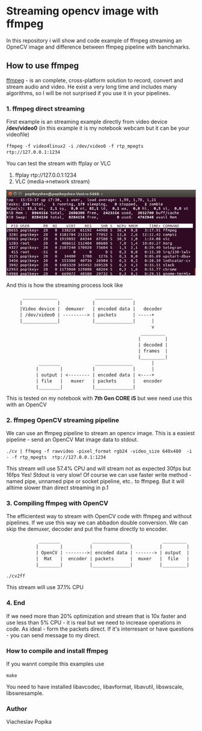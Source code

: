 # Streaming opencv image with ffmpeg

In this repository i will show and code example of ffmpeg streaming an OpneCV image and difference between ffmpeg pipeline with banchmarks.

## How to use ffmpeg

[ffmpeg](https://www.ffmpeg.org/) - is an complete, cross-platform solution to record, convert and stream audio and video. He exist a very long time and includes many algorithms, so I will be not surprised if you use it in your pipelines.

### 1. ffmpeg direct streaming
First example is an streaming example directly from video device **/dev/video0** (in this example it is my notebook webcam but it can be your videofile)

```
ffmpeg -f video4linux2 -i /dev/video0 -f rtp_mpegts  rtp://127.0.0.1:1234
```
You can test the stream with ffplay or VLC
1. ffplay rtp://127.0.0.1:1234
2. VLC (media->network stream)

![This stream will use 36.4% CPU](image1.jpg) 

And this is how the streaming process look like

          _____________              ______________
         |             |            |              |
         |Video device |  demuxer   | encoded data |   decoder
         | /dev/video0 | ---------> | packets      | -----+
         |_____________|            |______________|      |
                                                          v
                                                      _________
                                                     |         |
                                                     | decoded |
                                                     | frames  |
                                                     |_________|
                ________             ______________       |
               |        |           |              |      |
               | output | <-------- | encoded data | <----+
               | file   |   muxer   | packets      |   encoder
               |________|           |______________|

This is tested on my notebook with **7th Gen CORE i5** but wee need use this with an OpenCV

### 2. ffmpeg OpenCV streaming pipeline

We can use an ffmpeg pipeline to stream an opencv image. This is a easiest pipeline - send an OpenCV Mat image data to stdout.

```
./cv | ffmpeg -f rawvideo -pixel_format rgb24 -video_size 640x480  -i - -f rtp_mpegts  rtp://127.0.0.1:1234
```
This stream will use 57.4% CPU and will stream not as expected 30fps but 16fps 
Yes! Stdout is very slow! Of course we can use faster write method - named pipe, unnamed pipe or socket pipeline, etc..  to ffmpeg. But it will alltime slower than direct streaming in p.1

### 3. Compiling ffmpeg with OpenCV

The efficientest way to stream with OpenCV code with ffmpeg and without pipelines. If we use this way we can abbadon double conversion. We can skip the demuxer, decoder and put the frame directly to encoder.

                ________            ______________            _________
               |        |          |              |          |         |
               | OpenCV | -------->| encoded data | -------> | output  |
               |  Mat   |  encoder | packets      |  muxer   |  file   |
               |________|          |______________|          |_________|



```
./cv2ff
```
This stream will use 37.1% CPU

### 4. End

If we need more than 20% optimization and stream that is 10x faster and use less than 5% CPU - it is real but we need to increase operations in code. As ideal - form the packets direct. If it's interresant or have questions - you can send message to my direct.

### How to compile and install ffmpeg

If you wannt compile this examples use
```
make
```

You need to have installed libavcodec, libavformat, libavutil, libswscale, libswresample.

### Author

Viacheslav Popika

